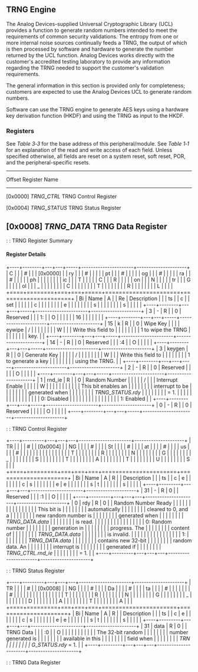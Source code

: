 ## TRNG Engine

The Analog Devices-supplied Universal Cryptographic Library (UCL)
provides a function to generate random numbers intended to meet the
requirements of common security validations. The entropy from one or
more internal noise sources continually feeds a TRNG, the output of
which is then processed by software and hardware to generate the number
returned by the UCL function. Analog Devices works directly with the
customer\'s accredited testing laboratory to provide any information
regarding the TRNG needed to support the customer\'s validation
requirements.

The general information in this section is provided only for
completeness; customers are expected to use the Analog Devices UCL to
generate random numbers.

Software can use the TRNG engine to generate AES keys using a hardware
key derivation function (HKDF) and using the TRNG as input to the HKDF.

### Registers

See *Table 3‑3* for the base address of this peripheral/module. See
*Table 1‑1* for an explanation of the read and write access of each
field. Unless specified otherwise, all fields are reset on a system
reset, soft reset, POR, and the peripheral-specific resets.

  ------------------------------------------------------------------------
  Offset       Register        Name
  ------------ --------------- -------------------------------------------
  \[0x0000\]   *TRNG_CTRL*     TRNG Control Register

  \[0x0004\]   *TRNG_STATUS*   TRNG Status Register

  \[0x0008\]   *TRNG_DATA*     TRNG Data Register
  ------------------------------------------------------------------------

  : : TRNG Register Summary

#### Register Details

+----+--------+---+---+-----+----------------------+---------------------+
| C  |        |   | # |     |                      | \[0x0000\]          |
| ry |        |   | # |     |                      |                     |
| pt |        |   | # |     |                      |                     |
| og |        |   | # |     |                      |                     |
| ra |        |   | # |     |                      |                     |
| ph |        |   |   |     |                      |                     |
| ic |        |   | T |     |                      |                     |
| C  |        |   | R |     |                      |                     |
| on |        |   | N |     |                      |                     |
| tr |        |   | G |     |                      |                     |
| ol |        |   | _ |     |                      |                     |
|    |        |   | C |     |                      |                     |
|    |        |   | T |     |                      |                     |
|    |        |   | R |     |                      |                     |
|    |        |   | L |     |                      |                     |
+====+========+===+===+=====+======================+=====================+
| Bi | Name   | A |   | Re  | Description          |                     |
| ts |        | c |   | set |                      |                     |
|    |        | c |   |     |                      |                     |
|    |        | e |   |     |                      |                     |
|    |        | s |   |     |                      |                     |
|    |        | s |   |     |                      |                     |
+----+--------+---+---+-----+----------------------+---------------------+
| 3  | \-     | R |   | 0   | Reserved             |                     |
| 1: |        | O |   |     |                      |                     |
| 16 |        |   |   |     |                      |                     |
+----+--------+---+---+-----+----------------------+---------------------+
| 15 | k      | R |   | 0   | Wipe Key             |                     |
|    | eywipe | / |   |     |                      |                     |
|    |        | W |   |     | Write this field to  |                     |
|    |        |   |   |     | 1 to wipe the TRNG   |                     |
|    |        |   |   |     | key.                 |                     |
+----+--------+---+---+-----+----------------------+---------------------+
| 14 | \-     | R |   | 0   | Reserved             |                     |
| :4 |        | O |   |     |                      |                     |
+----+--------+---+---+-----+----------------------+---------------------+
| 3  | keygen | R |   | 0   | Generate Key         |                     |
|    |        | / |   |     |                      |                     |
|    |        | W |   |     | Write this field to  |                     |
|    |        |   |   |     | 1 to generate a key  |                     |
|    |        |   |   |     | using the TRNG.      |                     |
+----+--------+---+---+-----+----------------------+---------------------+
| 2  | \-     | R |   | 0   | Reserved             |                     |
|    |        | O |   |     |                      |                     |
+----+--------+---+---+-----+----------------------+---------------------+
| 1  | rnd_ie | R |   | 0   | Random Number        |                     |
|    |        | / |   |     | Interrupt Enable     |                     |
|    |        | W |   |     |                      |                     |
|    |        |   |   |     | This bit enables an  |                     |
|    |        |   |   |     | interrupt to be      |                     |
|    |        |   |   |     | generated when       |                     |
|    |        |   |   |     | *TRNG_STATUS*.*rdy*  |                     |
|    |        |   |   |     | = 1.                 |                     |
|    |        |   |   |     |                      |                     |
|    |        |   |   |     | 0: Disabled          |                     |
|    |        |   |   |     |                      |                     |
|    |        |   |   |     | 1: Enabled           |                     |
+----+--------+---+---+-----+----------------------+---------------------+
| 0  | \-     | R |   | 0   | Reserved             |                     |
|    |        | O |   |     |                      |                     |
+----+--------+---+---+-----+----------------------+---------------------+

: : TRNG Control Register

+----+---------+---+---+---+----------------------+---------------------+
| TR |         |   |   | # |                      | \[0x0004\]          |
| NG |         |   |   | # |                      |                     |
| St |         |   |   | # |                      |                     |
| at |         |   |   | # |                      |                     |
| us |         |   |   | # |                      |                     |
|    |         |   |   |   |                      |                     |
|    |         |   |   | T |                      |                     |
|    |         |   |   | R |                      |                     |
|    |         |   |   | N |                      |                     |
|    |         |   |   | G |                      |                     |
|    |         |   |   | _ |                      |                     |
|    |         |   |   | S |                      |                     |
|    |         |   |   | T |                      |                     |
|    |         |   |   | A |                      |                     |
|    |         |   |   | T |                      |                     |
|    |         |   |   | U |                      |                     |
|    |         |   |   | S |                      |                     |
+====+=========+===+===+===+======================+=====================+
| Bi | Name    | A | R |   | Description          |                     |
| ts |         | c | e |   |                      |                     |
|    |         | c | s |   |                      |                     |
|    |         | e | e |   |                      |                     |
|    |         | s | t |   |                      |                     |
|    |         | s |   |   |                      |                     |
+----+---------+---+---+---+----------------------+---------------------+
| 31 | \-      | R | 0 |   | Reserved             |                     |
| :1 |         | O |   |   |                      |                     |
+----+---------+---+---+---+----------------------+---------------------+
| 0  | rdy     | R | 0 |   | Random Number Ready  |                     |
|    |         |   |   |   |                      |                     |
|    |         |   |   |   | This bit is          |                     |
|    |         |   |   |   | automatically        |                     |
|    |         |   |   |   | cleared to 0, and a  |                     |
|    |         |   |   |   | new random number is |                     |
|    |         |   |   |   | generated when       |                     |
|    |         |   |   |   | *TRNG_DATA*.*data*   |                     |
|    |         |   |   |   | is read.             |                     |
|    |         |   |   |   |                      |                     |
|    |         |   |   |   | 0: Random number     |                     |
|    |         |   |   |   | generation in        |                     |
|    |         |   |   |   | progress. The        |                     |
|    |         |   |   |   | content of           |                     |
|    |         |   |   |   | *TRNG_DATA*.*data*   |                     |
|    |         |   |   |   | is invalid.          |                     |
|    |         |   |   |   |                      |                     |
|    |         |   |   |   | 1:                   |                     |
|    |         |   |   |   | *TRNG_DATA*.*data*   |                     |
|    |         |   |   |   | contains new 32-bit  |                     |
|    |         |   |   |   | random data. An      |                     |
|    |         |   |   |   | interrupt is         |                     |
|    |         |   |   |   | generated if         |                     |
|    |         |   |   |   | *TRNG_CTRL*.*rnd_ie* |                     |
|    |         |   |   |   | = 1.                 |                     |
+----+---------+---+---+---+----------------------+---------------------+

: : TRNG Status Register

+----+---------+---+---+---+----------------------+---------------------+
| TR |         |   |   | # |                      | \[0x0008\]          |
| NG |         |   |   | # |                      |                     |
| Da |         |   |   | # |                      |                     |
| ta |         |   |   | # |                      |                     |
|    |         |   |   | # |                      |                     |
|    |         |   |   |   |                      |                     |
|    |         |   |   | T |                      |                     |
|    |         |   |   | R |                      |                     |
|    |         |   |   | N |                      |                     |
|    |         |   |   | G |                      |                     |
|    |         |   |   | _ |                      |                     |
|    |         |   |   | D |                      |                     |
|    |         |   |   | A |                      |                     |
|    |         |   |   | T |                      |                     |
|    |         |   |   | A |                      |                     |
+====+=========+===+===+===+======================+=====================+
| Bi | Name    | A | R |   | Description          |                     |
| ts |         | c | e |   |                      |                     |
|    |         | c | s |   |                      |                     |
|    |         | e | e |   |                      |                     |
|    |         | s | t |   |                      |                     |
|    |         | s |   |   |                      |                     |
+----+---------+---+---+---+----------------------+---------------------+
| 31 | data    | R | 0 |   | TRNG Data            |                     |
| :0 |         | O |   |   |                      |                     |
|    |         |   |   |   | The 32-bit random    |                     |
|    |         |   |   |   | number generated is  |                     |
|    |         |   |   |   | available in this    |                     |
|    |         |   |   |   | field when           |                     |
|    |         |   |   |   | *TRN                 |                     |
|    |         |   |   |   | G_STATUS*.*rdy* = 1. |                     |
+----+---------+---+---+---+----------------------+---------------------+

: : TRNG Data Register
